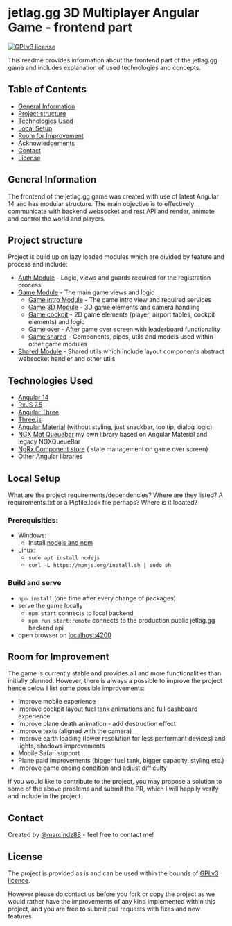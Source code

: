# jetlag.gg 3D Multiplayer Angular Game - frontend part
[![GPLv3 license](https://img.shields.io/badge/License-GPLv3-blue.svg)](http://perso.crans.org/besson/LICENSE.html)

This readme provides information about the frontend part of the jetlag.gg game and includes explanation of used technologies and concepts.

## Table of Contents
* [General Information](#general-information)
* [Project structure](#project-structure)
* [Technologies Used](#technologies-used)
* [Local Setup](#local-setup)
* [Room for Improvement](#room-for-improvement)
* [Acknowledgements](#acknowledgements)
* [Contact](#contact)
* [License](#license)


## General Information
The frontend of the jetlag.gg game was created with use of latest Angular 14 and has modular structure. The main objective is to effectively communicate with backend websocket and rest API and render, animate and control the world and players.


## Project structure
Project is build up on lazy loaded modules which are divided by feature and process and include:
- [Auth Module](src/app/auth) - Logic, views and guards required for the registration process
- [Game Module](src/app/game) - The main game views and logic
  - [Game intro Module](src/app/game/game-intro) - The game intro view and required services
  - [Game 3D Module](src/app/game/game-3d) - 3D game elements and camera handling
  - [Game cockpit](src/app/game/game-cockpit) - 2D game elements (player, airport tables, cockpit elements) and logic
  - [Game over](src/app/game/game-over) - After game over screen with leaderboard functionality 
  - [Game shared](src/app/game/game-shared) - Components, pipes, utils and models used within other game modules 
- [Shared Module](src/app/shared) - Shared utils which include layout components abstract websocket handler and other utils


## Technologies Used
- [Angular 14](https://github.com/angular/angular)
- [RxJS 7.5](https://github.com/ReactiveX/rxjs)
- [Angular Three](https://github.com/nartc/angular-three)
- [Three.js](https://github.com/mrdoob/three.js/)
- [Angular Material](https://github.com/angular/components) (without styling, just snackbar, tooltip, dialog logic)
- [NGX Mat Queuebar](https://github.com/marcindz88/ngx-mat-queue-bar) my own library based on Angular Material and legacy NGXQueueBar
- [NgRx Component store](https://ngrx.io/guide/component-store) ( state management on game over screen)
- Other Angular libraries


## Local Setup
What are the project requirements/dependencies? Where are they listed? A requirements.txt or a Pipfile.lock file perhaps? Where is it located?

### Prerequisities:

- Windows:
  - Install [nodejs and npm](https://nodejs.org/en/download/)
- Linux:
  - `sudo apt install nodejs`
  - `curl -L https://npmjs.org/install.sh | sudo sh`

### Build and serve
- `npm install` (one time after every change of packages)
- serve the game locally
  - `npm start` connects to local backend
  - `npm run start:remote` connects to the production public jetlag.gg backend api
- open browser on [localhost:4200](http://localhost:4200)


## Room for Improvement
The game is currently stable and provides all and more functionalities than initially planned.
However, there is always a possible to improve the project hence below I list some possible improvements:

- Improve mobile experience
- Improve cockpit layout fuel tank animations and full dashboard experience
- Improve plane death animation - add destruction effect
- Improve texts (aligned with the camera)
- Improve earth loading (lower resolution for less performant devices) and lights, shadows improvements
- Mobile Safari support
- Plane paid improvements (bigger fuel tank, bigger capacity, styling etc.)
- Improve game ending condition and adjust difficulty 

If you would like to contribute to the project, you may propose a solution to some of the above problems and submit the PR, which I will happily verify and include in the project.

## Contact
Created by [@marcindz88](https://github.com/marcindz88) - feel free to contact me!


## License

The project is provided as is and can be used within the bounds of [GPLv3 licence](/LICENSE).

However please do contact us before you fork or copy the project as we would rather have the improvements of any kind implemented within this project, and you are free to submit pull requests with fixes and new features.